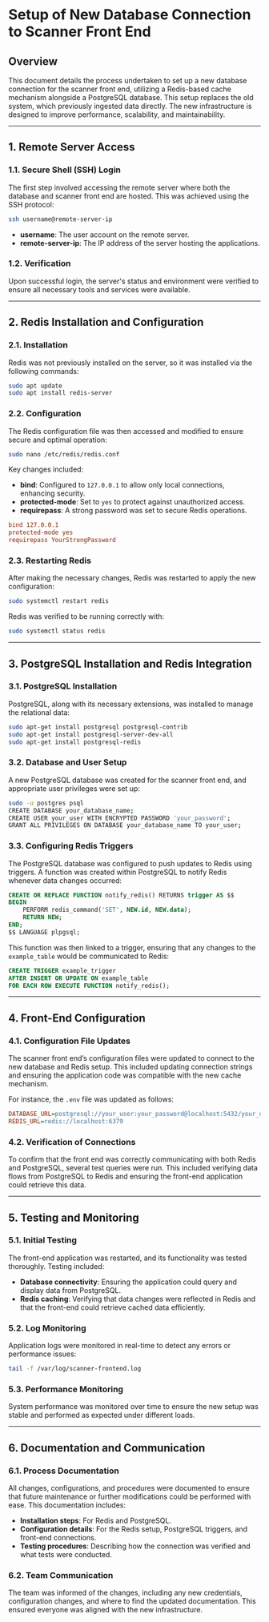 # **Setup of New Database Connection to Scanner Front End**

## **Overview**

This document details the process undertaken to set up a new database connection for the scanner front end, utilizing a Redis-based cache mechanism alongside a PostgreSQL database. This setup replaces the old system, which previously ingested data directly. The new infrastructure is designed to improve performance, scalability, and maintainability.

---

## **1. Remote Server Access**

### **1.1. Secure Shell (SSH) Login**
The first step involved accessing the remote server where both the database and scanner front end are hosted. This was achieved using the SSH protocol:

```bash
ssh username@remote-server-ip
```

- **username**: The user account on the remote server.
- **remote-server-ip**: The IP address of the server hosting the applications.

### **1.2. Verification**
Upon successful login, the server's status and environment were verified to ensure all necessary tools and services were available.

---

## **2. Redis Installation and Configuration**

### **2.1. Installation**
Redis was not previously installed on the server, so it was installed via the following commands:

```bash
sudo apt update
sudo apt install redis-server
```

### **2.2. Configuration**
The Redis configuration file was then accessed and modified to ensure secure and optimal operation:

```bash
sudo nano /etc/redis/redis.conf
```

Key changes included:
- **bind**: Configured to `127.0.0.1` to allow only local connections, enhancing security.
- **protected-mode**: Set to `yes` to protect against unauthorized access.
- **requirepass**: A strong password was set to secure Redis operations.

```ini
bind 127.0.0.1
protected-mode yes
requirepass YourStrongPassword
```

### **2.3. Restarting Redis**
After making the necessary changes, Redis was restarted to apply the new configuration:

```bash
sudo systemctl restart redis
```

Redis was verified to be running correctly with:

```bash
sudo systemctl status redis
```

---

## **3. PostgreSQL Installation and Redis Integration**

### **3.1. PostgreSQL Installation**
PostgreSQL, along with its necessary extensions, was installed to manage the relational data:

```bash
sudo apt-get install postgresql postgresql-contrib
sudo apt-get install postgresql-server-dev-all
sudo apt-get install postgresql-redis
```

### **3.2. Database and User Setup**
A new PostgreSQL database was created for the scanner front end, and appropriate user privileges were set up:

```bash
sudo -u postgres psql
CREATE DATABASE your_database_name;
CREATE USER your_user WITH ENCRYPTED PASSWORD 'your_password';
GRANT ALL PRIVILEGES ON DATABASE your_database_name TO your_user;
```

### **3.3. Configuring Redis Triggers**
The PostgreSQL database was configured to push updates to Redis using triggers. A function was created within PostgreSQL to notify Redis whenever data changes occurred:

```sql
CREATE OR REPLACE FUNCTION notify_redis() RETURNS trigger AS $$
BEGIN
    PERFORM redis_command('SET', NEW.id, NEW.data);
    RETURN NEW;
END;
$$ LANGUAGE plpgsql;
```

This function was then linked to a trigger, ensuring that any changes to the `example_table` would be communicated to Redis:

```sql
CREATE TRIGGER example_trigger
AFTER INSERT OR UPDATE ON example_table
FOR EACH ROW EXECUTE FUNCTION notify_redis();
```

---

## **4. Front-End Configuration**

### **4.1. Configuration File Updates**
The scanner front end’s configuration files were updated to connect to the new database and Redis setup. This included updating connection strings and ensuring the application code was compatible with the new cache mechanism.

For instance, the `.env` file was updated as follows:

```ini
DATABASE_URL=postgresql://your_user:your_password@localhost:5432/your_database_name
REDIS_URL=redis://localhost:6379
```

### **4.2. Verification of Connections**
To confirm that the front end was correctly communicating with both Redis and PostgreSQL, several test queries were run. This included verifying data flows from PostgreSQL to Redis and ensuring the front-end application could retrieve this data.

---

## **5. Testing and Monitoring**

### **5.1. Initial Testing**
The front-end application was restarted, and its functionality was tested thoroughly. Testing included:

- **Database connectivity**: Ensuring the application could query and display data from PostgreSQL.
- **Redis caching**: Verifying that data changes were reflected in Redis and that the front-end could retrieve cached data efficiently.

### **5.2. Log Monitoring**
Application logs were monitored in real-time to detect any errors or performance issues:

```bash
tail -f /var/log/scanner-frontend.log
```

### **5.3. Performance Monitoring**
System performance was monitored over time to ensure the new setup was stable and performed as expected under different loads.

---

## **6. Documentation and Communication**

### **6.1. Process Documentation**
All changes, configurations, and procedures were documented to ensure that future maintenance or further modifications could be performed with ease. This documentation includes:

- **Installation steps**: For Redis and PostgreSQL.
- **Configuration details**: For the Redis setup, PostgreSQL triggers, and front-end connections.
- **Testing procedures**: Describing how the connection was verified and what tests were conducted.

### **6.2. Team Communication**
The team was informed of the changes, including any new credentials, configuration changes, and where to find the updated documentation. This ensured everyone was aligned with the new infrastructure.
